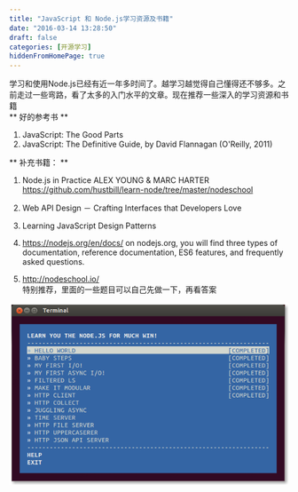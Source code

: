```yaml
---
title: "JavaScript 和 Node.js学习资源及书籍"
date: "2016-03-14 13:28:50"
draft: false
categories: [开源学习]
hiddenFromHomePage: true
---
```

学习和使用Node.js已经有近一年多时间了。越学习越觉得自己懂得还不够多。之前走过一些弯路，看了太多的入门水平的文章。现在推荐一些深入的学习资源和书籍  
** 好的参考书 ** 
1. JavaScript:  The Good Parts    
2. JavaScript: The Definitive Guide, by David Flannagan (O'Reilly, 2011)  




** 补充书籍： **  

1. Node.js in Practice  ALEX YOUNG & MARC HARTER
https://github.com/hustbill/learn-node/tree/master/nodeschool

2. Web API Design － Crafting Interfaces that Developers Love

3. Learning JavaScript Design Patterns

4. https://nodejs.org/en/docs/ 
on nodejs.org, you will find three types of documentation, reference documentation, ES6 features, and frequently asked questions.

5. http://nodeschool.io/  
  特别推荐，里面的一些题目可以自己先做一下，再看答案

![Paste_Image.png](/static/images/开源技术/1647554-c27a279fd0678fb6.png)

